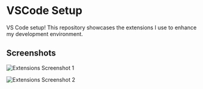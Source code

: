 # VSCode Setup

VS Code setup! This repository showcases the extensions I use to enhance my development environment.

## Screenshots

![Extensions Screenshot 1](https://i.ibb.co/4gJCZ3b/extensions1.png)

![Extensions Screenshot 2](https://i.ibb.co/ZY9sqNW/extensions2.png)

